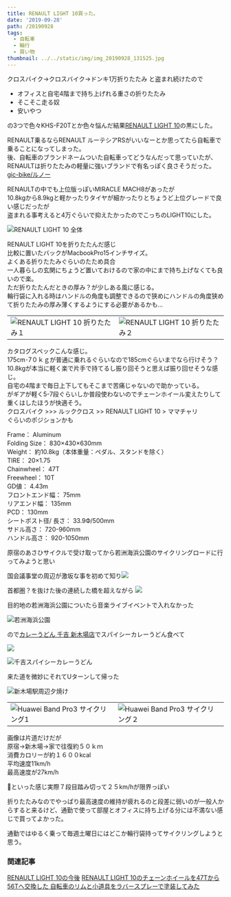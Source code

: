 ```yaml
---
title: RENAULT LIGHT 10買った。
date: '2019-09-28'
path: /20190928
tags:
  - 自転車
  - 輪行
  - 買い物
thumbnail: ../../static/img/img_20190928_131525.jpg
---
```

クロスバイク→クロスバイク→ドンキ1万折りたたみ 
と盗まれ続けたので

* オフィスと自宅4階まで持ち上げれる重さの折りたたみ
* そこそこ走る奴
* 安いやつ

の3つで色々KHS-F20Tとか色々悩んだ結果[RENAULT LIGHT 10](https://amzn.to/2oaCWEU)の黒にした。

RENAULT乗るならRENAULT ルーテシアRSがいいなーとか思ってたら自転車で乗ることになってしまった。  
後、自転車のブランドネームついた自転車ってどうなんだって思っていたが、RENAULTは折りたたみの軽量に強いブランドで有名っぽく良さそうだった。  
[gic-bike/ルノー](http://www.gic-bike.com/renault/)  

RENAULTの中でも上位版っぽいMIRACLE MACH8があったが  
10.8kgから8.9kgと軽かったりタイヤが細かったりとちょうど上位グレードで良い感じだったが  
盗まれる事考えると4万ぐらいで抑えたかったのでこっちのLIGHT10にした。

![RENAULT LIGHT 10 全体](/img/img_20190928_131525.jpg)

RENAULT LIGHT 10を折りたたんだ感じ  
比較に置いたバックがMacbookPro15インチサイズ。  
よくある折りたたみぐらいのたため具合  
一人暮らしの玄関にちょうど置いておけるので家の中にまで持ち上げなくても良いので楽。  
ただ折りたたんだときの厚み？が少しある風に感じる。  
輪行袋に入れる時はハンドルの角度も調整できるので狭めにハンドルの角度狭めて折りたたみの厚み薄くするようにする必要があるかも...



|                                                          |                                                          |
| -------------------------------------------------------- | -------------------------------------------------------- |
| ![RENAULT LIGHT 10 折りたたみ１](/img/img_20190929_153800.jpg) | ![RENAULT LIGHT 10 折りたたみ２](/img/img_20190928_182204.jpg) |

カタログスペックこんな感じ。  
175cm･7０ｋｇが普通に乗れるぐらいなので185cmぐらいまでなら行けそう？  
10.8kgが本当に軽く楽で片手で持てるし振り回そうと思えば振り回せそうな感じ。  
自宅の4階まで毎日上下してもそこまで苦痛じゃないので助かっている。  
がギアが軽く5-7段ぐらいしか普段使わないのでチェーンホイール変えたりして重くはしたほうが快適そう。  
クロスバイク >>> ルッククロス >> RENAULT LIGHT 10 > ママチャリ  
ぐらいのポジションかも



Frame： Aluminum\
Folding Size： 830×430×630mm\
Weight： 約10.8kg（本体重量：ペダル、スタンドを除く）\
TIRE： 20×1.75\
Chainwheel： 47T\
Freewheel： 10T\
GD値： 4.43m\
フロントエンド幅： 75mm\
リアエンド幅： 135mm\
PCD： 130mm\
シートポスト径/ 長さ： 33.9Ф/500mm\
サドル高さ： 720-960mm\
ハンドル高さ： 920-1050mm  

原宿のあさひサイクルで受け取ってから若洲海浜公園のサイクリングロードに行ってみようと思い  

国会議事堂の周辺が激坂な事を初めて知り![](/img/img_20190928_134605.jpg)

首都圏？を抜けた後の連続した橋を超えながら
![](/img/img_20190928_141258.jpg)

目的地の若洲海浜公園についたら音楽ライブイベントで入れなかった

![若洲海浜公園](/img/img_20190928_151217-1-.jpg)

ので[カレーうどん 千吉 新木場店](https://tabelog.com/tokyo/A1313/A131303/13046991/)でスパイシーカレーうどん食べて

![](/img/img_20190928_161725.jpg)


![千吉スパイシーカレーうどん](/img/00100lportrait_00100_burst20190928154835081_cover.jpg)

来た道を微妙にそれてUターンして帰った

![新木場駅周辺夕焼け](/img/img_20190928_162516.jpg)

|                                                                    |                                                                    |
| ------------------------------------------------------------------ | ------------------------------------------------------------------ |
| ![Huawei Band Pro3 サイクリング1](/img/スクリーンショット-2019-10-04-1.25.15.png) | ![Huawei Band Pro3 サイクリング２](/img/スクリーンショット-2019-10-04-1.26.02.png) |

画像は片道だけだが\
原宿->新木場->家で往復約５０ｋｍ\
消費カロリーが約１６００kcal\
平均速度11km/h\
最高速度が27km/h

といった感じ実際７段目踏み切って２５km/hが限界っぽい

折りたたみなのでやっぱり最高速度の維持が疲れるのと段差に弱いのが一般人からすると来るけど、通勤で使って部屋とオフィスに持ち上げる分には不満ない感じで買ってよかった。

通勤ではゆるく乗って毎週土曜日にはどこか輪行袋持ってサイクリングしようと思う。


### 関連記事
[RENAULT LIGHT 10の今後](https://recolog.winterer.app/20191014/)
[RENAULT LIGHT 10のチェーンホイールを47Tから56Tへ交換した](https://recolog.winterer.app/20200224/)
[自転車のリムと小道具をラバースプレーで塗装してみた
](https://recolog.netlify.app/20200503/)
